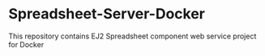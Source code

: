 # Spreadsheet-Server-Docker
This repository contains EJ2 Spreadsheet component web service project for Docker
